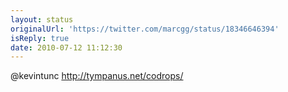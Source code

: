```yaml
---
layout: status
originalUrl: 'https://twitter.com/marcgg/status/18346646394'
isReply: true
date: 2010-07-12 11:12:30
---
```


@kevintunc http://tympanus.net/codrops/
